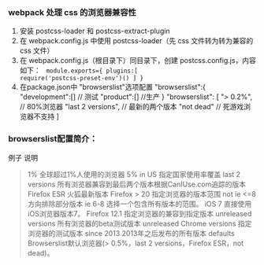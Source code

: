 ### webpack 处理 css 的浏览器兼容性

1. 安装 postcss-loader 和 postcss-extract-plugin
2. 在 webpack.config.js 中使用 postcss-loader（先 css 文件转为转为兼容的 css 文件）
3. 在 webpack.config.js（根目录下）同目录下，创建 postcss.config.js，内容如下：
   <code>
      module.exports={
        plugins:[
        require('postcss-preset-env')()
        ]
      }
   </code>
4. 在package.json中 "browserslist"选项配置
      "browserslist":{
        "development":[]  // 测试
        "product":[]  //生产
      }
      "browserslist": [
          "> 0.2%",  // 80%浏览器
          "last 2 versions", // 最新的两个版本
          "not dead" // 死游戏浏览器不支持
        ]
 ### browserslist配置简介：
  例子	              说明
  > 1%	              全球超过1%人使用的浏览器
  > 5% in US	        指定国家使用率覆盖
  last 2 versions	    所有浏览器兼容到最后两个版本根据CanIUse.com追踪的版本
  Firefox ESR	        火狐最新版本
  Firefox > 20	      指定浏览器的版本范围
  not ie <=8	        方向排除部分版本
  ie 6-8              选择一个包含所有版本的范围。
  iOS 7               直接使用iOS浏览器版本7。
  Firefox 12.1	      指定浏览器的兼容到指定版本
  unreleased versions	所有浏览器的beta测试版本
  unreleased Chrome versions	指定浏览器的测试版本
  since 2013	        2013年之后发布的所有版本
  defaults            Browserslist默认浏览器(> 0.5%，last 2 versions，Firefox ESR，not dead)。
